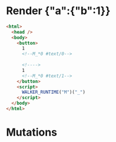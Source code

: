 # Render {"a":{"b":1}}
```html
<html>
  <head />
  <body>
    <button>
      1
      <!--M_*0 #text/0-->
       
      <!---->
      1
      <!--M_*0 #text/1-->
    </button>
    <script>
      WALKER_RUNTIME("M")("_")
    </script>
  </body>
</html>
```

# Mutations
```

```